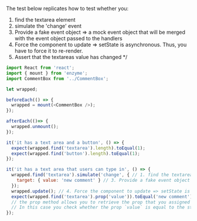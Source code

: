 The test below replicates how to test whether you: 
1. find the textarea element
2. simulate the 'change' event
3. Provide a fake event object => a mock event object that will be merged with the event object passed to the handlers
4. Force the component to update => setState is asynchronous. Thus, you have to force it to re-render.
5. Assert that the textareas value has changed
*/

```js
import React from 'react';
import { mount } from 'enzyme';
import CommentBox from '../CommentBox';

let wrapped;

beforeEach(() => {
  wrapped = mount(<CommentBox />);
});

afterEach(()=> {
  wrapped.unmount();
});

it('it has a text area and a button', () => {
  expect(wrapped.find('textarea').length).toEqual(1);
  expect(wrapped.find('button').length).toEqual(1);
});

it('it has a text area that users can type in', () => {
  wrapped.find('textarea').simulate('change', { // 1. find the textarea element 2. simulate the 'change' event
    target: { value: 'new comment' } // 3. Provide a fake event object
  });
  wrapped.update(); // 4. Force the component to update => setState is asynchronous. Thus, you have to force it to re-render.
  expect(wrapped.find('textarea').prop('value')).toEqual('new comment'); // 5. Assert that the textareas value has changed
  // the prop method allows you to retrieve the prop that you assigned to an element.
  // In this case you check whether the prop `value` is equal to the string 'new comment'
});
```
